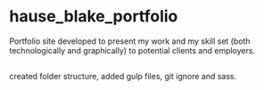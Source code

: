 # hause_blake_portfolio
Portfolio site developed to present my work and my skill set (both technologically and graphically) to potential clients and employers. 

## 
created folder structure, added gulp files, git ignore and sass.